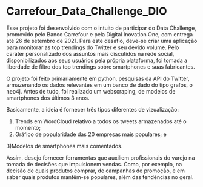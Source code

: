 # Carrefour_Data_Challenge_DIO

  Esse projeto foi desenvolvido com o intuito de participar do Data Challenge, promovido pelo Banco Carrefour e pela Digital Inovation One, com entrega até 26 de setembro de 2021. 
Para este desafio, deve-se criar uma aplicação para monitorar as top trendings do Twitter e seu devido volume. Pelo caráter personalizado dos assuntos mais discutidos na rede 
social, disponibilizados aos seus usuários pela própria plataforma, foi tomada a liberdade de filtro dos top trendings sobre smartphones e suas fabricantes.

   O projeto foi feito primariamente em python, pesquisas da API do Twitter, armazenando os dados relevantes em um banco de dado do tipo grafos, o neo4j. Antes de tudo, foi 
realizado um webscraping, de modelos de smartphones dos últimos 3 anos.

 Basicamente, a ideia é fornecer três tipos diferentes de vizualização:
1) Trends em WordCloud relativo a todos os tweets armazenados até o momento; 
2) Gráfico de popularidade das 20 empresas mais populares; e

3)Modelos de smartphones mais comentados.

Assim, desejo fornecer ferramentas que auxiliem profissionais do varejo na tomada de decisões que impulsionem vendas. Como, por exemplo, na decisão de quais produtos comprar,
de campanhas de promoção, e em saber quais produtos mantêm-se populares, além das tendências no geral.

 
